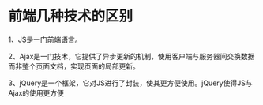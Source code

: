 # 前端几种技术的区别



1、JS是一门前端语言。

2、Ajax是一门技术，它提供了异步更新的机制，使用客户端与服务器间交换数据而非整个页面文档，实现页面的局部更新。

3、jQuery是一个框架，它对JS进行了封装，使其更方便使用。jQuery使得JS与Ajax的使用更方便

